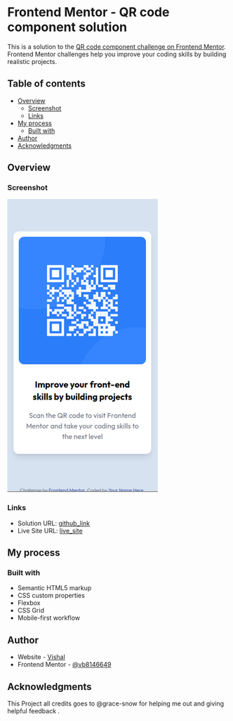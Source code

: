 # Frontend Mentor - QR code component solution

This is a solution to the [QR code component challenge on Frontend Mentor](https://www.frontendmentor.io/challenges/qr-code-component-iux_sIO_H). Frontend Mentor challenges help you improve your coding skills by building realistic projects. 

## Table of contents

- [Overview](#overview)
  - [Screenshot](#screenshot)
  - [Links](#links)
- [My process](#my-process)
  - [Built with](#built-with)
- [Author](#author)
- [Acknowledgments](#acknowledgments)


## Overview

### Screenshot

![](./screenshot.png)

### Links

- Solution URL: [github_link](https://github.com/vb8146649/qr-code-component)
- Live Site URL: [live_site](https://vb8146649.github.io/qr-code-component)

## My process

### Built with

- Semantic HTML5 markup
- CSS custom properties
- Flexbox
- CSS Grid
- Mobile-first workflow


## Author

- Website - [Vishal](https://github.com/vb8146649/portfolio)
- Frontend Mentor - [@vb8146649](https://www.frontendmentor.io/profile/vb8146649)


## Acknowledgments

This Project all credits goes to @grace-snow for helping me out and giving helpful feedback . 

